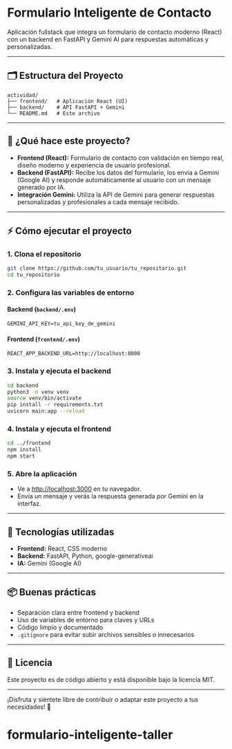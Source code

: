 # Formulario Inteligente de Contacto

Aplicación fullstack que integra un formulario de contacto moderno (React) con un backend en FastAPI y Gemini AI para respuestas automáticas y personalizadas.

---

## 🗂️ Estructura del Proyecto

```
actividad/
├── frontend/   # Aplicación React (UI)
├── backend/    # API FastAPI + Gemini
└── README.md   # Este archivo
```

---

## 🚀 ¿Qué hace este proyecto?

- **Frontend (React):** Formulario de contacto con validación en tiempo real, diseño moderno y experiencia de usuario profesional.
- **Backend (FastAPI):** Recibe los datos del formulario, los envía a Gemini (Google AI) y responde automáticamente al usuario con un mensaje generado por IA.
- **Integración Gemini:** Utiliza la API de Gemini para generar respuestas personalizadas y profesionales a cada mensaje recibido.

---

## ⚡ Cómo ejecutar el proyecto

### 1. Clona el repositorio

```bash
git clone https://github.com/tu_usuario/tu_repositorio.git
cd tu_repositorio
```

### 2. Configura las variables de entorno

#### Backend (`backend/.env`)

```
GEMINI_API_KEY=tu_api_key_de_gemini
```

#### Frontend (`frontend/.env`)

```
REACT_APP_BACKEND_URL=http://localhost:8000
```

### 3. Instala y ejecuta el backend

```bash
cd backend
python3 -m venv venv
source venv/bin/activate
pip install -r requirements.txt
uvicorn main:app --reload
```

### 4. Instala y ejecuta el frontend

```bash
cd ../frontend
npm install
npm start
```

### 5. Abre la aplicación

- Ve a [http://localhost:3000](http://localhost:3000) en tu navegador.
- Envía un mensaje y verás la respuesta generada por Gemini en la interfaz.

---

## 🧩 Tecnologías utilizadas

- **Frontend:** React, CSS moderno
- **Backend:** FastAPI, Python, google-generativeai
- **IA:** Gemini (Google AI)

---

## 📦 Buenas prácticas

- Separación clara entre frontend y backend
- Uso de variables de entorno para claves y URLs
- Código limpio y documentado
- `.gitignore` para evitar subir archivos sensibles o innecesarios

---

## 📄 Licencia

Este proyecto es de código abierto y está disponible bajo la licencia MIT.

---

¡Disfruta y siéntete libre de contribuir o adaptar este proyecto a tus necesidades! 🚀
# formulario-inteligente-taller
